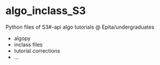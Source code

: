 # algo_inclass_S3
Python files of S3#-api algo tutorials @ Epita/undergraduates

* algopy
* inclass files
* tutorial corrections
* ...
